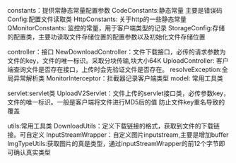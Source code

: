 constants：提供常静态常量配置参数
 CodeConstants:静态常量 主要是错误码
 Config:配置文件读取类
 HttpConstants: 关于http的一些静态常量
 QMonitorConstants: 监控的常量，用于客户端类型的记录
 StorageConfig:存储的配置类，主要功读取文件存储位置的配置参数以及初始化文件存储位置

controller：接口
 NewDownloadController：文件下载接口，必传的请求参数为文件的key，文件的唯一标识。采取分块传输,块大小64K
 UploadController: 客户端查询文件是否存在接口，上传时会先验证文件是否存在。
 resolveException:全局异常解析类
 MonitorInterceptor：拦截器记录客户端类型
model: 常用工具类

servlet:servlet类
 UploadV2Servlet：文件上传的servlet接口类，必传参数key，文件的唯一标识。一般是客户端将文件进行MD5后的值
 防止文件key重名导致的覆盖

utils:常用工具类
 DownloadUtils：定义下载链接的格式，获取到文件的下载链接。可自定义
 InputStreamWrapper：自定义图片inputstream,主要是增加buffer
 ImgTypeUtils:获取图片的真是类型，通过inputStreamWrapper的前12个字节即可确认真实类型
